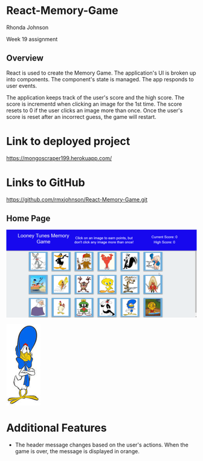 # React-Memory-Game

Rhonda Johnson

Week 19 assignment

## Overview

React is used to create the Memory Game.  The application's UI is broken up into components.  The component's state is managed.  The app responds to user events. 


The application keeps track of the user's score and the high score.  The score is incrementd when clicking an image for the 1st time.  The score resets to 0 if the user clicks an image more than once.  Once the user's score is reset after an incorrect guess, the game will restart.

# Link to deployed project
https://mongoscraper199.herokuapp.com/

# Links to GitHub
https://github.com/rmxjohnson/React-Memory-Game.git


## Home Page

![home.png](public/assets/images/home-page.png)

![saved.png](public/assets/images/prissy.jpg)


# Additional Features
 * The header message changes based on the user's actions.  When the game is over, the message is displayed in orange.
